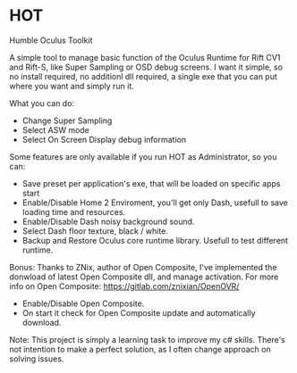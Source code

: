 # HOT
Humble Oculus Toolkit

A simple tool to manage basic function of the Oculus Runtime for Rift CV1 and Rift-S, like Super Sampling or OSD debug screens.
I want it simple, so no install required, no additionl dll required, a single exe that you can put where you want and simply run it.

What you can do:
- Change Super Sampling
- Select ASW mode
- Select On Screen Display debug information

Some features are only available if you run HOT as Administrator, so you can:
- Save preset per application's exe, that will be loaded on specific apps start
- Enable/Disable Home 2 Enviroment, you'll get only Dash, usefull to save loading time and resources.
- Enable/Disable Dash noisy background sound.
- Select Dash floor texture, black / white.
- Backup and Restore Oculus core runtime library. Usefull to test different runtime.

Bonus:
Thanks to ZNix, author of Open Composite, I've implemented the donwload of latest Open Composite dll, and manage activation.
For more info on Open Composite: https://gitlab.com/znixian/OpenOVR/
- Enable/Disable Open Composite.
- On start it check for Open Composite update and automatically download.


Note:
This project is simply a learning task to improve my c# skills.
There's not intention to make a perfect solution, as I often change approach on solving issues.
